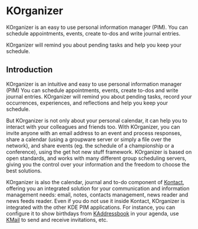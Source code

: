 # KOrganizer #

KOrganizer is an easy to use personal information manager (PIM).
You can schedule appointments, events, create to-dos and write journal entries.

KOrganizer will remind you about pending tasks and help you
keep your schedule.

## Introduction

KOrganizer is an intuitive and easy to use personal information manager (PIM)
You can schedule appointments, events, create to-dos and write journal entries.
KOrganizer will remind you about pending tasks, record your occurrences,
experiences, and reflections and help you keep your schedule.

But KOrganizer is not only about your personal calendar, it can help you
to interact with your colleagues and friends too.  With KOrganizer,
you can invite anyone with an email address to an event and process responses,
share a calendar (using a groupware server or simply a file over the network),
and share events (eg.  the schedule of a championship or a conference), using
the get hot new stuff framework.  KOrganizer is based on open standards,
and works with many different group scheduling servers, giving you the control
over your information and the freedom to choose the best solutions.

KOrganizer is also the calendar, journal and to-do component of [Kontact](https://apps.kde.org/kontact/),
offering you an integrated solution for your communication and information
management needs: email, notes, contacts management, news reader and
news feeds reader.  Even if you do not use it inside Kontact, KOrganizer is
integrated with the other KDE PIM applications.  For instance, you can configure
it to show birthdays from [KAddressbook](https://apps.kde.org/kaddressbook/) in your agenda,
use [KMail](https://apps.kde.org/kmail2/) to send and
receive invitations, etc.


